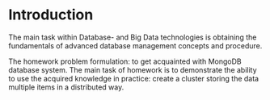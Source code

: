 # Introduction

The main task within Database- and Big Data technologies is obtaining the fundamentals of advanced database management concepts and procedure.

The homework problem formulation: to get acquainted with MongoDB database system.  The main task of homework is to demonstrate the ability to use the acquired knowledge in practice: create a cluster storing the data multiple items in a distributed way.
